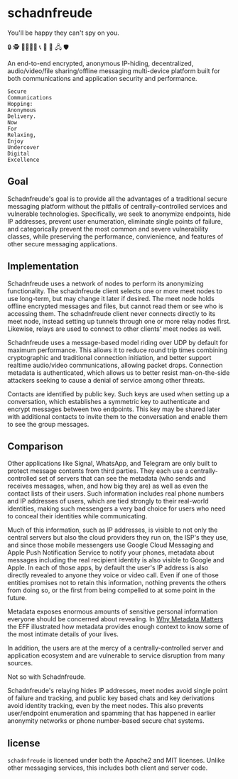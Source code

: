 ﻿# schadnfreude

You'll be happy they can't spy on you. 

🔒 🕵 👨‍👩‍👧‍👦 📞 🎥 📂 🖧 🛡

An end-to-end encrypted, anonymous IP-hiding, decentralized, audio/video/file sharing/offline messaging multi-device platform built for both communications and application security and performance.

    Secure
    Communications
    Hopping:
    Anonymous
    Delivery.
    Now
    For
    Relaxing,
    Enjoy
    Undercover
    Digital
    Excellence

## Goal

Schadnfreude's goal is to provide all the advantages of a traditional secure messaging platform without the pitfalls of centrally-controlled services and vulnerable technologies. Specifically, we seek to anonymize endpoints, hide IP addresses, prevent user enumeration, eliminate single points of failure, and categorically prevent the most common and severe vulnerability classes, while preserving the performance, convienience, and features of other secure messaging applications.

## Implementation

Schadnfreude uses a network of nodes to perform its anonymizing functionality. The schadnfreude client selects one or more meet nodes to use long-term, but may change it later if desired. The meet node holds offline encrypted messages and files, but cannot read them or see who is accessing them. The schadnfreude client never connects directly to its meet node, instead setting up tunnels through one or more relay nodes first. Likewise, relays are used to connect to other clients' meet nodes as well.

Schadnfreude uses a message-based model riding over UDP by default for maximum performance. This allows it to reduce round trip times combining cryptographic and traditional connection initiation, and better support realtime audio/video communications, allowing packet drops. Connection metadata is authenticated, which allows us to better resist man-on-the-side attackers seeking to cause a denial of service among other threats.

Contacts are identified by public key. Such keys are used when setting up a conversation, which establishes a symmetric key to authenticate and encrypt messages between two endpoints. This key may be shared later with additional contacts to invite them to the conversation and enable them to see the group messages.

## Comparison

Other applications like Signal, WhatsApp, and Telegram are only built to protect message contents from third parties. They each use a centrally-controlled set of servers that can see the metadata (who sends and receives messages, when, and how big they are) as well as even the contact lists of their users. Such information includes real phone numbers and IP addresses of users, which are tied strongly to their real-world identities, making such messengers a very bad choice for users who need to conceal their identities while communicating.

Much of this information, such as IP addresses, is visible to not only the central servers but also the cloud providers they run on, the ISP's they use, and since those mobile messengers use Google Cloud Messaging and Apple Push Notification Service to notify your phones, metadata about messages including the real recipient identity is also visible to Google and Apple. In each of those apps, by default the user's IP address is also directly revealed to anyone they voice or video call. Even if one of those entities promises not to retain this information, nothing prevents the others from doing so, or the first from being compelled to at some point in the future.

Metadata exposes enormous amounts of sensitive personal information everyone should be concerned about revealing. In [Why Metadata Matters](https://www.eff.org/deeplinks/2013/06/why-metadata-matters) the EFF illustrated how metadata provides enough context to know some of the most intimate details of your lives.

In addition, the users are at the mercy of a centrally-controlled server and application ecosystem and are vulnerable to service disruption from many sources.

Not so with Schadnfreude.

Schadnfreude's relaying hides IP addresses, meet nodes avoid single point of failure and tracking, and public key based chats and key derivations avoid identity tracking, even by the meet nodes. This also prevents user/endpoint enumeration and spamming that has happened in earlier anonymity networks or phone number-based secure chat systems.

## license

`schadnfreude` is licensed under both the Apache2 and MIT licenses. Unlike other messaging services, this includes both client and server code.
